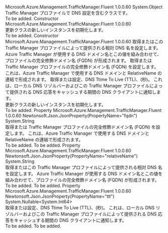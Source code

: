 <Type Name="DnsConfig" FullName="Microsoft.Azure.Management.TrafficManager.Fluent.Models.DnsConfig">
  <TypeSignature Language="C#" Value="public class DnsConfig" />
  <TypeSignature Language="ILAsm" Value=".class public auto ansi beforefieldinit DnsConfig extends System.Object" />
  <TypeSignature Language="DocId" Value="T:Microsoft.Azure.Management.TrafficManager.Fluent.Models.DnsConfig" />
  <TypeSignature Language="VB.NET" Value="Public Class DnsConfig" />
  <TypeSignature Language="F#" Value="type DnsConfig = class" />
  <AssemblyInfo>
    <AssemblyName>Microsoft.Azure.Management.TrafficManager.Fluent</AssemblyName>
    <AssemblyVersion>1.0.0.60</AssemblyVersion>
  </AssemblyInfo>
  <Base>
    <BaseTypeName>System.Object</BaseTypeName>
  </Base>
  <Interfaces />
  <Docs>
    <summary>
            Traffic Manager プロファイルで DNS 設定を含むクラスです。
            </summary>
    <remarks>To be added.</remarks>
  </Docs>
  <Members>
    <Member MemberName=".ctor">
      <MemberSignature Language="C#" Value="public DnsConfig ();" />
      <MemberSignature Language="ILAsm" Value=".method public hidebysig specialname rtspecialname instance void .ctor() cil managed" />
      <MemberSignature Language="DocId" Value="M:Microsoft.Azure.Management.TrafficManager.Fluent.Models.DnsConfig.#ctor" />
      <MemberSignature Language="VB.NET" Value="Public Sub New ()" />
      <MemberType>Constructor</MemberType>
      <AssemblyInfo>
        <AssemblyName>Microsoft.Azure.Management.TrafficManager.Fluent</AssemblyName>
        <AssemblyVersion>1.0.0.60</AssemblyVersion>
      </AssemblyInfo>
      <Parameters />
      <Docs>
        <summary>
            更新クラスの新しいインスタンスを初期化します。
            </summary>
        <remarks>To be added.</remarks>
      </Docs>
    </Member>
    <Member MemberName=".ctor">
      <MemberSignature Language="C#" Value="public DnsConfig (string relativeName = null, string fqdn = null, Nullable&lt;long&gt; ttl = null);" />
      <MemberSignature Language="ILAsm" Value=".method public hidebysig specialname rtspecialname instance void .ctor(string relativeName, string fqdn, valuetype System.Nullable`1&lt;int64&gt; ttl) cil managed" />
      <MemberSignature Language="DocId" Value="M:Microsoft.Azure.Management.TrafficManager.Fluent.Models.DnsConfig.#ctor(System.String,System.String,System.Nullable{System.Int64})" />
      <MemberSignature Language="VB.NET" Value="Public Sub New (Optional relativeName As String = null, Optional fqdn As String = null, Optional ttl As Nullable(Of Long) = null)" />
      <MemberSignature Language="F#" Value="new Microsoft.Azure.Management.TrafficManager.Fluent.Models.DnsConfig : string * string * Nullable&lt;int64&gt; -&gt; Microsoft.Azure.Management.TrafficManager.Fluent.Models.DnsConfig" Usage="new Microsoft.Azure.Management.TrafficManager.Fluent.Models.DnsConfig (relativeName, fqdn, ttl)" />
      <MemberType>Constructor</MemberType>
      <AssemblyInfo>
        <AssemblyName>Microsoft.Azure.Management.TrafficManager.Fluent</AssemblyName>
        <AssemblyVersion>1.0.0.60</AssemblyVersion>
      </AssemblyInfo>
      <Parameters>
        <Parameter Name="relativeName" Type="System.String" />
        <Parameter Name="fqdn" Type="System.String" />
        <Parameter Name="ttl" Type="System.Nullable&lt;System.Int64&gt;" />
      </Parameters>
      <Docs>
        <param name="relativeName">取得またはこの Traffic Manager プロファイルによって提供される相対 DNS 名を設定します。  Azure Traffic Manager が使用する DNS ドメイン名とこの値を組み合わせて、プロファイルの完全修飾ドメイン名 (FQDN) が形成されます。</param>
        <param name="fqdn">取得または Traffic Manager プロファイルの完全修飾ドメイン名 (FQDN) を設定します。  これは、Azure Traffic Manager で使用する DNS ドメインと RelativeName の連結で形成されます。</param>
        <param name="ttl">取得または設定、DNS Ttime To Live (TTL)、(秒)。  これは、ローカル DNS リゾルバーおよびこの Traffic Manager プロファイルによって提供される DNS 応答をキャッシュする期間の DNS クライアントに通知します。</param>
        <summary>
            更新クラスの新しいインスタンスを初期化します。
            </summary>
        <remarks>To be added.</remarks>
      </Docs>
    </Member>
    <Member MemberName="Fqdn">
      <MemberSignature Language="C#" Value="public string Fqdn { get; }" />
      <MemberSignature Language="ILAsm" Value=".property instance string Fqdn" />
      <MemberSignature Language="DocId" Value="P:Microsoft.Azure.Management.TrafficManager.Fluent.Models.DnsConfig.Fqdn" />
      <MemberSignature Language="VB.NET" Value="Public ReadOnly Property Fqdn As String" />
      <MemberSignature Language="F#" Value="member this.Fqdn : string" Usage="Microsoft.Azure.Management.TrafficManager.Fluent.Models.DnsConfig.Fqdn" />
      <MemberType>Property</MemberType>
      <AssemblyInfo>
        <AssemblyName>Microsoft.Azure.Management.TrafficManager.Fluent</AssemblyName>
        <AssemblyVersion>1.0.0.60</AssemblyVersion>
      </AssemblyInfo>
      <Attributes>
        <Attribute>
          <AttributeName>Newtonsoft.Json.JsonProperty(PropertyName="fqdn")</AttributeName>
        </Attribute>
      </Attributes>
      <ReturnValue>
        <ReturnType>System.String</ReturnType>
      </ReturnValue>
      <Docs>
        <summary>
            取得または Traffic Manager プロファイルの完全修飾ドメイン名 (FQDN) を設定します。  これは、Azure Traffic Manager で使用する DNS ドメインと RelativeName の連結で形成されます。
            </summary>
        <value>To be added.</value>
        <remarks>To be added.</remarks>
      </Docs>
    </Member>
    <Member MemberName="RelativeName">
      <MemberSignature Language="C#" Value="public string RelativeName { get; set; }" />
      <MemberSignature Language="ILAsm" Value=".property instance string RelativeName" />
      <MemberSignature Language="DocId" Value="P:Microsoft.Azure.Management.TrafficManager.Fluent.Models.DnsConfig.RelativeName" />
      <MemberSignature Language="VB.NET" Value="Public Property RelativeName As String" />
      <MemberSignature Language="F#" Value="member this.RelativeName : string with get, set" Usage="Microsoft.Azure.Management.TrafficManager.Fluent.Models.DnsConfig.RelativeName" />
      <MemberType>Property</MemberType>
      <AssemblyInfo>
        <AssemblyName>Microsoft.Azure.Management.TrafficManager.Fluent</AssemblyName>
        <AssemblyVersion>1.0.0.60</AssemblyVersion>
      </AssemblyInfo>
      <Attributes>
        <Attribute>
          <AttributeName>Newtonsoft.Json.JsonProperty(PropertyName="relativeName")</AttributeName>
        </Attribute>
      </Attributes>
      <ReturnValue>
        <ReturnType>System.String</ReturnType>
      </ReturnValue>
      <Docs>
        <summary>
            取得またはこの Traffic Manager プロファイルによって提供される相対 DNS 名を設定します。  Azure Traffic Manager が使用する DNS ドメイン名とこの値を組み合わせて、プロファイルの完全修飾ドメイン名 (FQDN) が形成されます。
            </summary>
        <value>To be added.</value>
        <remarks>To be added.</remarks>
      </Docs>
    </Member>
    <Member MemberName="Ttl">
      <MemberSignature Language="C#" Value="public Nullable&lt;long&gt; Ttl { get; set; }" />
      <MemberSignature Language="ILAsm" Value=".property instance valuetype System.Nullable`1&lt;int64&gt; Ttl" />
      <MemberSignature Language="DocId" Value="P:Microsoft.Azure.Management.TrafficManager.Fluent.Models.DnsConfig.Ttl" />
      <MemberSignature Language="VB.NET" Value="Public Property Ttl As Nullable(Of Long)" />
      <MemberSignature Language="F#" Value="member this.Ttl : Nullable&lt;int64&gt; with get, set" Usage="Microsoft.Azure.Management.TrafficManager.Fluent.Models.DnsConfig.Ttl" />
      <MemberType>Property</MemberType>
      <AssemblyInfo>
        <AssemblyName>Microsoft.Azure.Management.TrafficManager.Fluent</AssemblyName>
        <AssemblyVersion>1.0.0.60</AssemblyVersion>
      </AssemblyInfo>
      <Attributes>
        <Attribute>
          <AttributeName>Newtonsoft.Json.JsonProperty(PropertyName="ttl")</AttributeName>
        </Attribute>
      </Attributes>
      <ReturnValue>
        <ReturnType>System.Nullable&lt;System.Int64&gt;</ReturnType>
      </ReturnValue>
      <Docs>
        <summary>
            取得または設定、DNS Ttime To Live (TTL)、(秒)。  これは、ローカル DNS リゾルバーおよびこの Traffic Manager プロファイルによって提供される DNS 応答をキャッシュする期間の DNS クライアントに通知します。
            </summary>
        <value>To be added.</value>
        <remarks>To be added.</remarks>
      </Docs>
    </Member>
  </Members>
</Type>